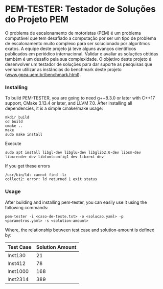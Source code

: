 # PEM-TESTER: Testador de Soluções do Projeto PEM

O problema de escalonamento de motoristas (PEM) é um problema computável que tem desafiado a computação por ser um tipo de problema de escalonamento muito complexo para ser solucionado por algoritmos exatos. A equipe deste projeto já teve alguns avanços científicos publicados em periódico internacional. Validar e avaliar as soluções obtidas também é um desafio pela sua complexidade. O objetivo deste projeto é desenvolver um testador de soluções para dar suporte as pesquisas que venham utilizar as instâncias do benchmark deste projeto (www.gpea.uem.br/benchmark.html).

### Installing

To build PEM-TESTER, you are going to need g++8.3.0 or later with C++17 support, CMake 3.13.4 or later, and LLVM 7.0. After installing all dependencies, it is a simple cmake/make usage:

```
mkdir build
cd build
cmake ..
make
sudo make install
```

Execute 

```
sudo apt install libgl-dev libglu-dev libglib2.0-dev libsm-dev libxrender-dev libfontconfig1-dev libxext-dev
```

If you get these errors

```
/usr/bin/ld: cannot find -lz 
collect2: error: ld returned 1 exit status
```

### Usage

After building and installing pem-tester, you can easily use it using the following commands:

```
pem-tester -i <caso-de-teste.txt> -o <solucao.yaml> -p <parametros.yaml> -s <solution-amount>

```

Where, the relationship between test case and solution-amount is defined by:

| Test Case      | Solution Amount|
| -------------- | -------------- |
| Inst130        | 21             |
| Inst412        | 78             |
| Inst1000       | 168            |
| Inst2314       | 389            |
